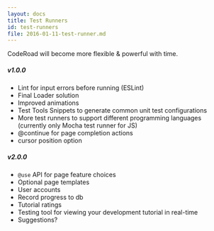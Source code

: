 ```yaml
---
layout: docs
title: Test Runners
id: test-runners
file: 2016-01-11-test-runner.md
---
```

CodeRoad will become more flexible & powerful with time.

##### v1.0.0
* Lint for input errors before running (ESLint)
* Final Loader solution
* Improved animations
* Test Tools Snippets to generate common unit test configurations
* More test runners to support different programming languages (currently only Mocha test runner for JS)
* @continue for page completion actions
* cursor position option

##### v2.0.0
* `@use` API for page feature choices
* Optional page templates
* User accounts
* Record progress to db
* Tutorial ratings
* Testing tool for viewing your development tutorial in real-time
* Suggestions?
